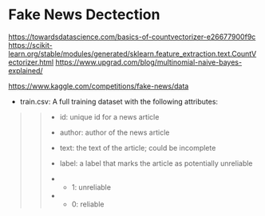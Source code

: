 # Fake News Dectection
https://towardsdatascience.com/basics-of-countvectorizer-e26677900f9c
https://scikit-learn.org/stable/modules/generated/sklearn.feature_extraction.text.CountVectorizer.html
https://www.upgrad.com/blog/multinomial-naive-bayes-explained/


https://www.kaggle.com/competitions/fake-news/data


* train.csv: A full training dataset with the following attributes: 
> > * id: unique id for a news article
> > 
> > * author: author of the news article
> > 
> > * text: the text of the article; could be incomplete
> > 
> > * label: a label that marks the article as potentially unreliable
> > * * 1: unreliable
> > * * 0: reliable


